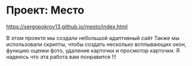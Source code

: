 # Проект: Место
https://sergopokrov13.github.io/mesto/index.html

В этом проекте мы создали небольшой адаптивный сайт
Также мы использовали скрипты, чтобы создать несколько
всплывающих окон, функцию оценки фото, удаление
карточки и просмотор карточки.
Я надеюсь что эта работа вам понравится !!!

